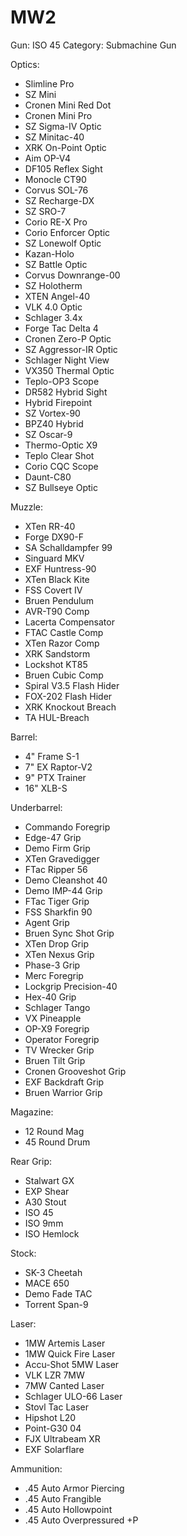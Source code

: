 # MW2

Gun: ISO 45
Category: Submachine Gun

Optics:

- Slimline Pro
- SZ Mini
- Cronen Mini Red Dot
- Cronen Mini Pro
- SZ Sigma-IV Optic
- SZ Minitac-40
- XRK On-Point Optic
- Aim OP-V4
- DF105 Reflex Sight
- Monocle CT90
- Corvus SOL-76
- SZ Recharge-DX
- SZ SRO-7
- Corio RE-X Pro
- Corio Enforcer Optic
- SZ Lonewolf Optic
- Kazan-Holo
- SZ Battle Optic
- Corvus Downrange-00
- SZ Holotherm
- XTEN Angel-40
- VLK 4.0 Optic
- Schlager 3.4x
- Forge Tac Delta 4
- Cronen Zero-P Optic
- SZ Aggressor-IR Optic
- Schlager Night View
- VX350 Thermal Optic
- Teplo-OP3 Scope
- DR582 Hybrid Sight
- Hybrid Firepoint
- SZ Vortex-90
- BPZ40 Hybrid
- SZ Oscar-9
- Thermo-Optic X9
- Teplo Clear Shot
- Corio CQC Scope
- Daunt-C80
- SZ Bullseye Optic

Muzzle:

- XTen RR-40
- Forge DX90-F
- SA Schalldampfer 99
- Singuard MKV
- EXF Huntress-90
- XTen Black Kite
- FSS Covert IV
- Bruen Pendulum
- AVR-T90 Comp
- Lacerta Compensator
- FTAC Castle Comp
- XTen Razor Comp
- XRK Sandstorm
- Lockshot KT85
- Bruen Cubic Comp
- Spiral V3.5 Flash Hider
- FOX-202 Flash Hider
- XRK Knockout Breach
- TA HUL-Breach

Barrel:

- 4" Frame S-1
- 7" EX Raptor-V2
- 9" PTX Trainer
- 16" XLB-S

Underbarrel:

- Commando Foregrip
- Edge-47 Grip
- Demo Firm Grip
- XTen Gravedigger
- FTac Ripper 56
- Demo Cleanshot 40
- Demo IMP-44 Grip
- FTac Tiger Grip
- FSS Sharkfin 90
- Agent Grip
- Bruen Sync Shot Grip
- XTen Drop Grip
- XTen Nexus Grip
- Phase-3 Grip
- Merc Foregrip
- Lockgrip Precision-40
- Hex-40 Grip
- Schlager Tango
- VX Pineapple
- OP-X9 Foregrip
- Operator Foregrip
- TV Wrecker Grip
- Bruen Tilt Grip
- Cronen Grooveshot Grip
- EXF Backdraft Grip
- Bruen Warrior Grip

Magazine:

- 12 Round Mag
- 45 Round Drum

Rear Grip:

- Stalwart GX
- EXP Shear
- A30 Stout
- ISO 45
- ISO 9mm
- ISO Hemlock

Stock:

- SK-3 Cheetah
- MACE 650
- Demo Fade TAC
- Torrent Span-9

Laser:

- 1MW Artemis Laser
- 1MW Quick Fire Laser
- Accu-Shot 5MW Laser
- VLK LZR 7MW
- 7MW Canted Laser
- Schlager ULO-66 Laser
- Stovl Tac Laser
- Hipshot L20
- Point-G30 04
- FJX Ultrabeam XR
- EXF Solarflare

Ammunition:

- .45 Auto Armor Piercing
- .45 Auto Frangible
- .45 Auto Hollowpoint
- .45 Auto Overpressured +P
